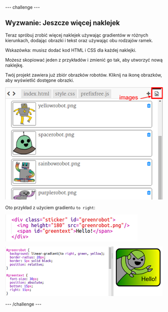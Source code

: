 \--- challenge \---

## Wyzwanie: Jeszcze więcej naklejek

Teraz spróbuj zrobić więcej naklejek używając gradientów w różnych kierunkach, dodając obrazki i tekst oraz używając obu rodzajów ramek.

Wskazówka: musisz dodać kod HTML i CSS dla każdej naklejki.

Możesz skopiować jeden z przykładów i zmienić go tak, aby utworzyć nową naklejkę.

Twój projekt zawiera już zbiór obrazków robotów. Kliknij na ikonę obrazków, aby wyświetlić dostępne obrazki.

![screenshot](images/stickers-images.png)

Oto przykład z użyciem gradientu `to right`:

![screenshot](images/stickers-green-html.png)

![screenshot](images/stickers-green-style.png)

\--- /challenge \---